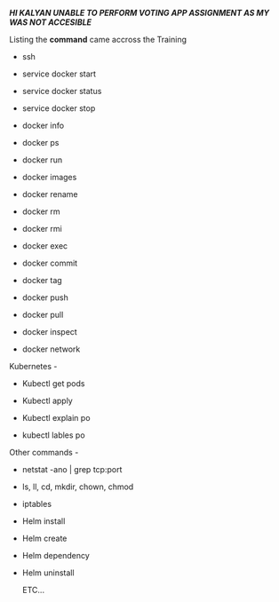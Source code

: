 ***HI KALYAN UNABLE TO PERFORM VOTING APP ASSIGNMENT AS MY WAS NOT ACCESIBLE***



Listing the **command** came accross the Training 
- ssh
- service docker start

- service docker status

- service docker stop

- docker info

- docker ps 

- docker run 

- docker images

- docker rename 

- docker rm 

- docker rmi

- docker exec 

- docker commit

- docker tag

- docker push

- docker pull 

- docker inspect 

- docker network

Kubernetes -

- Kubectl get pods

- Kubectl apply

- Kubectl explain po

- kubectl lables po

Other commands -
- netstat -ano | grep tcp:port

- ls, ll, cd, mkdir, chown, chmod

- iptables

- Helm install 

- Helm create

- Helm dependency

- Helm uninstall


  ETC...
